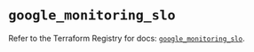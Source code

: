 # `google_monitoring_slo`

Refer to the Terraform Registry for docs: [`google_monitoring_slo`](https://registry.terraform.io/providers/hashicorp/google-beta/6.44.0/docs/resources/google_monitoring_slo).
